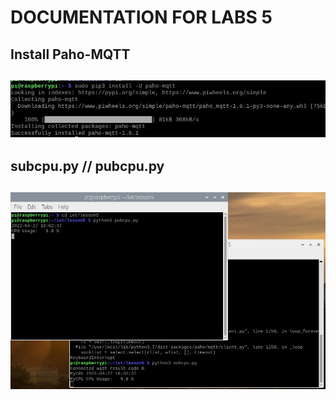 # DOCUMENTATION FOR LABS 5

## Install Paho-MQTT
## ![install](pics/install.JPG)

## subcpu.py // pubcpu.py
## ![subcpu](pics/subcpu.JPG)
